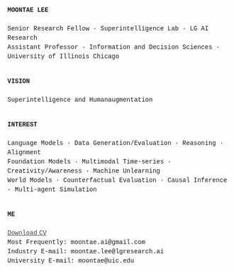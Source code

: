 <p align="left" style="line-height:1.5; font-family:Courier New">
  <strong>MOONTAE LEE</strong><br>
  <br>
  Senior Research Fellow · Superintelligence Lab · LG AI Research<br>
  Assistant Professor · Information and Decision Sciences · University of Illinois Chicago<br>
  <br>
</p>


<p align="left" style="line-height:1.5; font-family:Courier New">
  <strong>VISION</strong><br>
  <br>
  Superintelligence and Humanaugmentation<br> 
  <br>
</p>

<p align="left" style="line-height:1.5; font-family:Courier New">
  <strong>INTEREST</strong><br>
  <br>
  Language Models · Data Generation/Evaluation · Reasoning · Alignment<br>
  Foundation Models · Multimodal Time-series · Creativity/Awareness · Machine Unlearning<br>
  World Models · Counterfactual Evaluation · Causal Inference · Multi-agent Simulation<br>
  <br>
</p>

<p align="left" style="line-height:1.5; font-family:Courier New">
  <strong>ME</strong><br>
  <br>
    <a href="./Moontae Lee - CV (2025).pdf" style="color:#444444;"><u>Download CV</u></a><br>
    Most Frequently: moontae.ai@gmail.com<br>
    Industry E-mail: moontae.lee@lgresearch.ai<br>
    University E-mail: moontae@uic.edu<br>    
    <br>  
</p>


